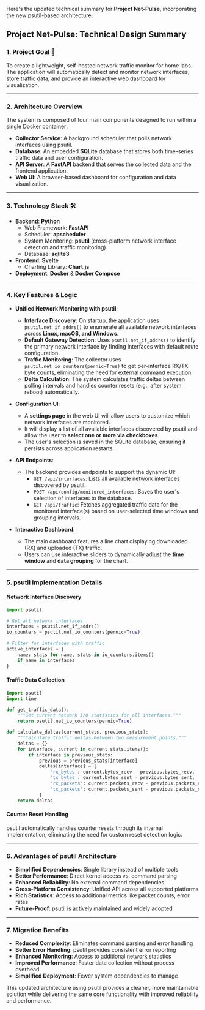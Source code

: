 Here's the updated technical summary for **Project Net-Pulse**, incorporating the new psutil-based architecture.

## Project Net-Pulse: Technical Design Summary

### 1. Project Goal 🎯
To create a lightweight, self-hosted network traffic monitor for home labs. The application will automatically detect and monitor network interfaces, store traffic data, and provide an interactive web dashboard for visualization.

---

### 2. Architecture Overview
The system is composed of four main components designed to run within a single Docker container:

* **Collector Service**: A background scheduler that polls network interfaces using psutil.
* **Database**: An embedded **SQLite** database that stores both time-series traffic data and user configuration.
* **API Server**: A **FastAPI** backend that serves the collected data and the frontend application.
* **Web UI**: A browser-based dashboard for configuration and data visualization.

---

### 3. Technology Stack 🛠️
* **Backend**: **Python**
    * Web Framework: **FastAPI**
    * Scheduler: **apscheduler**
    * System Monitoring: **psutil** (cross-platform network interface detection and traffic monitoring)
    * Database: **sqlite3**
* **Frontend**: **Svelte**
    * Charting Library: **Chart.js**
* **Deployment**: **Docker** & **Docker Compose**

---

### 4. Key Features & Logic
* **Unified Network Monitoring with psutil**:
    * **Interface Discovery**: On startup, the application uses `psutil.net_if_addrs()` to enumerate all available network interfaces across **Linux, macOS, and Windows**.
    * **Default Gateway Detection**: Uses `psutil.net_if_addrs()` to identify the primary network interface by finding interfaces with default route configuration.
    * **Traffic Monitoring**: The collector uses `psutil.net_io_counters(pernic=True)` to get per-interface RX/TX byte counts, eliminating the need for external command execution.
    * **Delta Calculation**: The system calculates traffic deltas between polling intervals and handles counter resets (e.g., after system reboot) automatically.

* **Configuration UI**:
    * A **settings page** in the web UI will allow users to customize which network interfaces are monitored.
    * It will display a list of all available interfaces discovered by psutil and allow the user to **select one or more via checkboxes**.
    * The user's selection is saved in the SQLite database, ensuring it persists across application restarts.

* **API Endpoints**:
    * The backend provides endpoints to support the dynamic UI:
        * `GET /api/interfaces`: Lists all available network interfaces discovered by psutil.
        * `POST /api/config/monitored_interfaces`: Saves the user's selection of interfaces to the database.
        * `GET /api/traffic`: Fetches aggregated traffic data for the monitored interface(s) based on user-selected time windows and grouping intervals.

* **Interactive Dashboard**:
    * The main dashboard features a line chart displaying downloaded (RX) and uploaded (TX) traffic.
    * Users can use interactive sliders to dynamically adjust the **time window** and **data grouping** for the chart.

---

### 5. psutil Implementation Details

#### Network Interface Discovery
```python
import psutil

# Get all network interfaces
interfaces = psutil.net_if_addrs()
io_counters = psutil.net_io_counters(pernic=True)

# Filter for interfaces with traffic
active_interfaces = {
    name: stats for name, stats in io_counters.items()
    if name in interfaces
}
```

#### Traffic Data Collection
```python
import psutil
import time

def get_traffic_data():
    """Get current network I/O statistics for all interfaces."""
    return psutil.net_io_counters(pernic=True)

def calculate_deltas(current_stats, previous_stats):
    """Calculate traffic deltas between two measurement points."""
    deltas = {}
    for interface, current in current_stats.items():
        if interface in previous_stats:
            previous = previous_stats[interface]
            deltas[interface] = {
                'rx_bytes': current.bytes_recv - previous.bytes_recv,
                'tx_bytes': current.bytes_sent - previous.bytes_sent,
                'rx_packets': current.packets_recv - previous.packets_recv,
                'tx_packets': current.packets_sent - previous.packets_sent
            }
    return deltas
```

#### Counter Reset Handling
psutil automatically handles counter resets through its internal implementation, eliminating the need for custom reset detection logic.

---

### 6. Advantages of psutil Architecture

* **Simplified Dependencies**: Single library instead of multiple tools
* **Better Performance**: Direct kernel access vs. command parsing
* **Enhanced Reliability**: No external command dependencies
* **Cross-Platform Consistency**: Unified API across all supported platforms
* **Rich Statistics**: Access to additional metrics like packet counts, error rates
* **Future-Proof**: psutil is actively maintained and widely adopted

---

### 7. Migration Benefits

* **Reduced Complexity**: Eliminates command parsing and error handling
* **Better Error Handling**: psutil provides consistent error reporting
* **Enhanced Monitoring**: Access to additional network statistics
* **Improved Performance**: Faster data collection without process overhead
* **Simplified Deployment**: Fewer system dependencies to manage

This updated architecture using psutil provides a cleaner, more maintainable solution while delivering the same core functionality with improved reliability and performance.